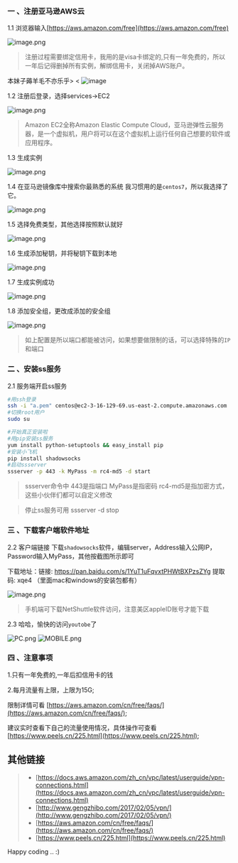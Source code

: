 ### 一 、注册亚马逊AWS云

1.1 浏览器输入[https://aws.amazon.com/free](https://aws.amazon.com/free)

![image.png](https://upload-images.jianshu.io/upload_images/9902136-65bb89826de60215.png?imageMogr2/auto-orient/strip%7CimageView2/2/w/1240)
> 注册过程需要绑定信用卡，我用的是visa卡绑定的,只有一年免费的，所以一年后记得删掉所有实例，解绑信用卡，关闭掉AWS账户。

本妹子薅羊毛不亦乐乎> < ![image](http://upload-images.jianshu.io/upload_images/9902136-b31760c6051b6c05.gif?imageMogr2/auto-orient/strip)


1.2 注册后登录，选择services->EC2

![image.png](https://upload-images.jianshu.io/upload_images/9902136-79cd7d94a812260a.png?imageMogr2/auto-orient/strip%7CimageView2/2/w/1240)
> Amazon EC2全称Amazon Elastic Compute Cloud，亚马逊弹性云服务器，是一个虚拟机，用户将可以在这个虚拟机上运行任何自己想要的软件或应用程序。

1.3 生成实例

![image.png](https://upload-images.jianshu.io/upload_images/9902136-c71d1e701c0d3f29.png?imageMogr2/auto-orient/strip%7CimageView2/2/w/1240)

1.4 在亚马逊镜像库中搜索你最熟悉的系统
    我习惯用的是`centos7`，所以我选择了它。
    
![image.png](https://upload-images.jianshu.io/upload_images/9902136-d710f9fa6a8f0929.png?imageMogr2/auto-orient/strip%7CimageView2/2/w/1240)

1.5 选择免费类型，其他选择按照默认就好

![image.png](https://upload-images.jianshu.io/upload_images/9902136-bef2a50a92f98fbe.png?imageMogr2/auto-orient/strip%7CimageView2/2/w/1240)

1.6 生成添加秘钥，并将秘钥下载到本地

![image.png](https://upload-images.jianshu.io/upload_images/9902136-f0500859154ab7d5.png?imageMogr2/auto-orient/strip%7CimageView2/2/w/1240)

1.7 生成实例成功

![image.png](https://upload-images.jianshu.io/upload_images/9902136-2829ace8133f7c92.png?imageMogr2/auto-orient/strip%7CimageView2/2/w/1240)

1.8 添加安全组，更改成添加的安全组

![image.png](https://upload-images.jianshu.io/upload_images/9902136-4bd8186004415228.png?imageMogr2/auto-orient/strip%7CimageView2/2/w/1240)
> 如上配置是所以端口都能被访问，如果想要做限制的话，可以选择特殊的`IP`和端口


### 二 、安装ss服务
2.1 服务端开启ss服务
```bash
#用ssh登录
ssh -i "a.pem" centos@ec2-3-16-129-69.us-east-2.compute.amazonaws.com
#切换root用户
sudo su

#开始真正安装啦
#用pip安装ss服务
yum install python-setuptools && easy_install pip
#安装小飞机
pip install shadowsocks
#启动ssserver
ssserver -p 443 -k MyPass -m rc4-md5 -d start
```
> ssserver命令中 443是指端口 MyPass是指密码 rc4-md5是指加密方式，这些小伙伴们都可以自定义修改

> 停止ss服务可用 ssserver -d stop

### 三 、下载客户端软件地址
2.2 客户端链接
下载`shadowsocks`软件，编辑server，Address输入公网IP，Password输入MyPass，其他按截图所示即可

下载地址：链接: https://pan.baidu.com/s/1YuT1uFqvxtPHWtBXPzsZYg 提取码: xqe4  （里面mac和windows的安装包都有）

![image.png](https://upload-images.jianshu.io/upload_images/9902136-56c2d685a00383ff.png?imageMogr2/auto-orient/strip%7CimageView2/2/w/1240)

> 手机端可下载NetShuttle软件访问，注意美区appleID账号才能下载

2.3 哈哈，愉快的访问`youtobe`了

![PC.png](https://upload-images.jianshu.io/upload_images/9902136-d4176fbe31178ccb.png?imageMogr2/auto-orient/strip%7CimageView2/2/w/1240)
![MOBILE.png](https://upload-images.jianshu.io/upload_images/9902136-935844438d8002ef.png?imageMogr2/auto-orient/strip%7CimageView2/2/w/1240)

### 四 、注意事项

1.只有一年免费的,一年后扣信用卡的钱

2.每月流量有上限，上限为15G;

  限制详情可看 [https://aws.amazon.com/cn/free/faqs/](https://aws.amazon.com/cn/free/faqs/);
  
  建议实时查看下自己的流量使用情况，具体操作可查看 [https://www.peels.cn/225.html](https://www.peels.cn/225.html);


## 其他链接
> * [https://docs.aws.amazon.com/zh_cn/vpc/latest/userguide/vpn-connections.html](https://docs.aws.amazon.com/zh_cn/vpc/latest/userguide/vpn-connections.html)
> * [http://www.gengzhibo.com/2017/02/05/vpn/](http://www.gengzhibo.com/2017/02/05/vpn/)
> * [https://aws.amazon.com/cn/free/faqs/](https://aws.amazon.com/cn/free/faqs/)
> * [https://www.peels.cn/225.html](https://www.peels.cn/225.html)

Happy coding .. :)






